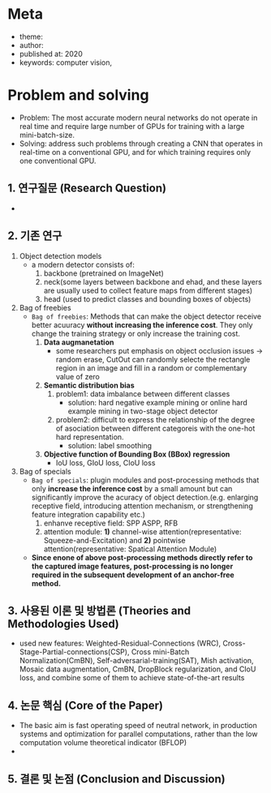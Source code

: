 # Meta
- theme: 
- author:
- published at: 2020
- keywords: computer vision,

# Problem and solving
- Problem: The most accurate modern neural networks do not operate in real time and require large number of GPUs for training with a large mini-batch-size.
- Solving: address such problems through creating a CNN that operates in real-time on a conventional GPU, and for which training requires only one conventional GPU.

## 1. 연구질문 (Research Question)
- 

## 2. 기존 연구
1. Object detection models
    - a modern detector consists of: 
        1. backbone (pretrained on ImageNet)
        2. neck(some layers between backbone and ehad, and these layers are usually used to collect feature maps from different stages)
        3. head (used to predict classes and bounding boxes of objects)
2. Bag of freebies
    - `Bag of freebies`: Methods that can make the object detector receive better acuuracy **without increasing the inference cost**. They only change the training strategy or only increase the training cost.
        1. **Data augmanetation**
           - some researchers put emphasis on object occlusion issues -> random erase, CutOut can randomly selecte the rectangle region in an image and fill in a random or complementary value of zero
        2. **Semantic distribution bias**
           1. problem1: data imbalance between different classes
               - solution: hard negative example mining or online hard example mining in two-stage object detector
           2. problem2: difficult to express the relationship of the degree of asociation between different categoreis with the one-hot hard representation.
               - solution: label smoothing
        3. **Objective function of Bounding Box (BBox) regression**
           - IoU loss, GIoU loss, CIoU loss
3. Bag of specials
    - `Bag of specials`: plugin modules and post-processing methods that only **increase the inference cost** by a small amount but can significantly improve the acuracy of object detection.(e.g. enlarging receptive field, introducing attention mechanism, or strengthening feature integration capability etc.)
        1. enhanve receptive field: SPP ASPP, RFB
        2. attention module: **1)** channel-wise attention(representative: Squeeze-and-Excitation) and **2)** pointwise attention(representative: Spatical Attention Module)
    - **Since enone of above post-processing methods directly refer to the captured image features, post-processing is no longer required in the subsequent development of an anchor-free method.**

## 3. 사용된 이론 및 방법론 (Theories and Methodologies Used)
- used new features: Weighted-Residual-Connections (WRC), Cross-Stage-Partial-connections(CSP),  Cross mini-Batch Normalization(CmBN), Self-adversarial-training(SAT), Mish activation, Mosaic data augmentation, CmBN, DropBlock regularization, and CIoU loss, and combine some of them to achieve state-of-the-art results

## 4. 논문 핵심 (Core of the Paper)
- The basic aim is fast operating speed of neutral network, in production systems and optimization for parallel computations, rather than the low computation volume theoretical indicator (BFLOP)
- 
## 5. 결론 및 논점 (Conclusion and Discussion)
